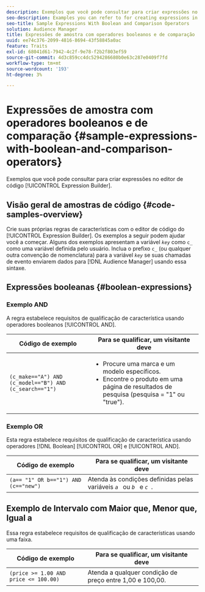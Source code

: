 ```yaml
---
description: Exemplos que você pode consultar para criar expressões no editor de código do Construtor de expressões.
seo-description: Examples you can refer to for creating expressions in the Expression Builder code editor.
seo-title: Sample Expressions With Boolean and Comparison Operators
solution: Audience Manager
title: Expressões de amostra com operadores booleanos e de comparação
uuid: ee74c376-2099-4816-8694-43f58845a0ac
feature: Traits
exl-id: 68041d61-7942-4c2f-9e78-f2b2f803ef59
source-git-commit: 4d3c859cc4dc5294286680b0e63c287e0409f7fd
workflow-type: tm+mt
source-wordcount: '193'
ht-degree: 3%

---
```


# Expressões de amostra com operadores booleanos e de comparação {#sample-expressions-with-boolean-and-comparison-operators}

Exemplos que você pode consultar para criar expressões no editor de código [!UICONTROL Expression Builder].

## Visão geral de amostras de código {#code-samples-overview}

<!-- r_tb_expression_samples.xml -->

Crie suas próprias regras de características com o editor de código do [!UICONTROL Expression Builder]. Os exemplos a seguir podem ajudar você a começar. Alguns dos exemplos apresentam a variável *`key`* como `c_` como uma variável definida pelo usuário. Inclua o prefixo `c_` (ou qualquer outra convenção de nomenclatura) para a variável *`key`* se suas chamadas de evento enviarem dados para [!DNL Audience Manager] usando essa sintaxe.

## Expressões booleanas {#boolean-expressions}

### Exemplo AND

A regra estabelece requisitos de qualificação de característica usando operadores booleanos [!UICONTROL AND].

<table id="table_7C5E23EC9E0F43B182EA9771D7BB6E87"> 
 <thead> 
  <tr> 
   <th colname="col1" class="entry"> Código de exemplo </th> 
   <th colname="col2" class="entry"> Para se qualificar, um visitante deve </th> 
  </tr> 
 </thead>
 <tbody> 
  <tr> 
   <td colname="col1"><code>(c_make=="A") AND (c_model=="B") AND (c_search=="1")</code> </td> 
   <td colname="col2"> 
    <ul id="ul_F1BB5084FB794BE7A3569F9C106FC481"> 
     <li id="li_56E8C3BACF1C4B33A46CF92C51FF2286">Procure uma marca e um modelo específicos. </li> 
     <li id="li_DD55F053BFCF4B0888B6994013000DB2">Encontre o produto em uma página de resultados de pesquisa (pesquisa = "1" ou "true"). </li> 
    </ul> </td> 
  </tr> 
 </tbody> 
</table>

### Exemplo OR

Esta regra estabelece requisitos de qualificação de característica usando operadores [!DNL Boolean] [!UICONTROL OR] e [!UICONTROL AND].

<table id="table_6E8BA5EE1D7F4DCC9A92074D0C2C050E"> 
 <thead> 
  <tr> 
   <th colname="col1" class="entry"> Código de exemplo </th> 
   <th colname="col2" class="entry"> Para se qualificar, um visitante deve </th> 
  </tr> 
 </thead>
 <tbody> 
  <tr> 
   <td colname="col1"><code>(a== "1" OR b=="1") AND (c=="new")</code> </td> 
   <td colname="col2"> Atenda às condições definidas pelas variáveis <code><i>a </i></code> ou <code><i>b </i></code> e <code><i>c </i></code>. </td> 
  </tr> 
 </tbody> 
</table>

## Exemplo de Intervalo com Maior que, Menor que, Igual a

Essa regra estabelece requisitos de qualificação de características usando uma faixa.

<table id="table_988DE28E35D94348ADD334FB4C9F68D3"> 
 <thead> 
  <tr> 
   <th colname="col1" class="entry"> Código de exemplo </th> 
   <th colname="col2" class="entry"> Para se qualificar, um visitante deve </th> 
  </tr> 
 </thead>
 <tbody> 
  <tr> 
   <td colname="col1"><code>(price &gt;= 1.00 AND price &lt;= 100.00)</code> </td> 
   <td colname="col2"> Atenda a qualquer condição de preço entre 1,00 e 100,00. </td> 
  </tr> 
 </tbody> 
</table>
